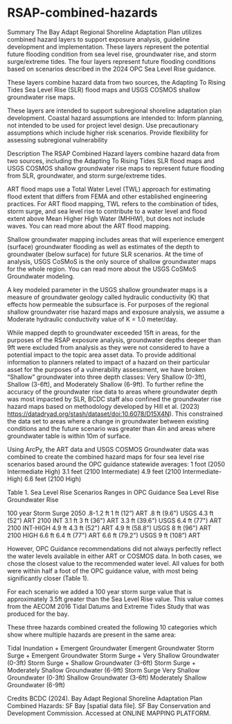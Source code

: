 # RSAP-combined-hazards
Summary
The Bay Adapt Regional Shoreline Adaptation Plan utilizes combined hazard layers to support exposure analysis, guideline development and implementation. These layers represent the potential future flooding condition from sea level rise, groundwater rise, and storm surge/extreme tides. The four layers represent future flooding conditions based on scenarios described in the 2024 OPC Sea Level Rise guidance. 

These layers combine hazard data from two sources, the Adapting To Rising Tides Sea Level Rise (SLR) flood maps and USGS COSMOS shallow groundwater rise maps. 

These layers are intended to support subregional shoreline adaptation plan development. Coastal hazard assumptions are intended to: 
Inform planning, not intended to be used for project level design. 
Use precautionary assumptions which include higher risk scenarios.
Provide flexibility for assessing subregional vulnerability

Description
The RSAP Combined Hazard layers combine hazard data from two sources, including the Adapting To Rising Tides SLR flood maps and USGS COSMOS shallow groundwater rise maps to represent future flooding from SLR, groundwater, and storm surge/extreme tides. 

ART flood maps use a Total Water Level (TWL) approach for estimating flood extent that differs from FEMA and other established engineering practices. For ART flood mapping, TWL refers to the combination of tides, storm surge, and sea level rise to contribute to a water level and flood extent above Mean Higher High Water (MHHW), but does not include waves. You can read more about the ART flood mapping. 

Shallow groundwater mapping includes areas that will experience emergent (surface) groundwater flooding as well as estimates of the depth to groundwater (below surface) for future SLR scenarios. At the time of analysis, USGS CoSMoS is the only source of shallow groundwater maps for the whole region. You can read more about the USGS CoSMoS Groundwater modeling. 

A key modeled parameter in the USGS shallow groundwater maps is a measure of groundwater geology called hydraulic conductivity (K) that effects how permeable the subsurface is. For purposes of the regional shallow groundwater rise hazard maps and exposure analysis, we assume a Moderate hydraulic conductivity value of K = 1.0 meter/day.

While mapped depth to groundwater exceeded 15ft in areas, for the purposes of the RSAP exposure analysis, groundwater depths deeper than 9ft were excluded from analysis as they were not considered to have a potential impact to the topic area asset data. To provide additional information to planners related to impact of a hazard on their particular asset for the purposes of a vulnerability assessment, we have broken “Shallow” groundwater into three depth classes: Very Shallow (0-3ft), Shallow (3-6ft), and Moderately Shallow (6-9ft). To further refine the accuracy of the groundwater rise data to areas where groundwater depth was most impacted by SLR, BCDC staff also confined the groundwater rise hazard maps based on methodology developed by Hill et al. (2023) https://datadryad.org/stash/dataset/doi:10.6078/D15X4N). This constrained the data set to areas where a change in groundwater between existing conditions and the future scenario was greater than 4in and areas where groundwater table is within 10m of surface.

Using ArcPy, the ART data and USGS COSMOS Groundwater data was combined to create the combined hazard maps for four sea level rise scenarios based around the OPC guidance statewide averages:
1 foot (2050 Intermediate High)
3.1 feet (2100 Intermediate)
4.9 feet (2100 Intermediate-High)
6.6 feet (2100 High)


Table 1.
Sea Level Rise Scenarios
Ranges in OPC Guidance
Sea Level Rise 
Groundwater Rise

100 year
Storm Surge
2050
.8-1.2 ft
1 ft (12”) ART 
.8 ft (9.6") USGS
4.3 ft (52") ART 
2100 INT
3.1 ft
3 ft (36") ART 
3.3 ft (39.6") USGS
6.4 ft (77") ART 
2100 INT-HIGH
4.9 ft
4.3 ft (52") ART
4.9 ft (58.8") USGS
8 ft (96") ART 
2100 HIGH
6.6 ft
6.4 ft (77") ART
6.6 ft (79.2") USGS
9 ft (108”) ART 


However, OPC Guidance recommendations did not always perfectly reflect the water levels available in either ART or COSMOS data. In both cases, we chose the closest value to the recommended water level. All values for both were within half a foot of the OPC guidance value, with most being significantly closer (Table 1).

For each scenario we added a 100 year storm surge value that is approximately 3.5ft greater than the Sea Level Rise value. This value comes from the AECOM 2016 Tidal Datums and Extreme Tides Study that was produced for the bay.

These three hazards combined created the following 10 categories which show where multiple hazards are present in the same area:

Tidal Inundation + Emergent Groundwater 
Emergent Groundwater
Storm Surge + Emergent Groundwater
Storm Surge + Very Shallow Groundwater (0-3ft)
Storm Surge + Shallow Groundwater (3-6ft) 
Storm Surge + Moderately Shallow Groundwater (6-9ft) 
Storm Surge
Very Shallow Groundwater (0-3ft)
Shallow Groundwater (3-6ft) 
Moderately Shallow Groundwater (6-9ft)



Credits
BCDC (2024). Bay Adapt Regional Shoreline Adaptation Plan Combined Hazards: SF Bay [spatial data file]. SF Bay Conservation and Development Commission. Accessed at ONLINE MAPPING PLATFORM.
